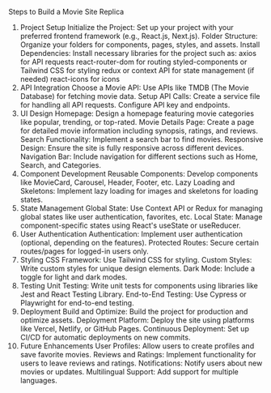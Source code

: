 Steps to Build a Movie Site Replica
1. Project Setup
Initialize the Project: Set up your project with your preferred frontend framework (e.g., React.js, Next.js).
Folder Structure: Organize your folders for components, pages, styles, and assets.
Install Dependencies: Install necessary libraries for the project such as:
axios for API requests
react-router-dom for routing
styled-components or Tailwind CSS for styling
redux or context API for state management (if needed)
react-icons for icons
2. API Integration
Choose a Movie API: Use APIs like TMDB (The Movie Database) for fetching movie data.
Setup API Calls: Create a service file for handling all API requests. Configure API key and endpoints.
3. UI Design
Homepage: Design a homepage featuring movie categories like popular, trending, or top-rated.
Movie Details Page: Create a page for detailed movie information including synopsis, ratings, and reviews.
Search Functionality: Implement a search bar to find movies.
Responsive Design: Ensure the site is fully responsive across different devices.
Navigation Bar: Include navigation for different sections such as Home, Search, and Categories.
4. Component Development
Reusable Components: Develop components like MovieCard, Carousel, Header, Footer, etc.
Lazy Loading and Skeletons: Implement lazy loading for images and skeletons for loading states.
5. State Management
Global State: Use Context API or Redux for managing global states like user authentication, favorites, etc.
Local State: Manage component-specific states using React's useState or useReducer.
6. User Authentication
Authentication: Implement user authentication (optional, depending on the features).
Protected Routes: Secure certain routes/pages for logged-in users only.
7. Styling
CSS Framework: Use Tailwind CSS for styling.
Custom Styles: Write custom styles for unique design elements.
Dark Mode: Include a toggle for light and dark modes.
8. Testing
Unit Testing: Write unit tests for components using libraries like Jest and React Testing Library.
End-to-End Testing: Use Cypress or Playwright for end-to-end testing.
9. Deployment
Build and Optimize: Build the project for production and optimize assets.
Deployment Platform: Deploy the site using platforms like Vercel, Netlify, or GitHub Pages.
Continuous Deployment: Set up CI/CD for automatic deployments on new commits.
10. Future Enhancements
User Profiles: Allow users to create profiles and save favorite movies.
Reviews and Ratings: Implement functionality for users to leave reviews and ratings.
Notifications: Notify users about new movies or updates.
Multilingual Support: Add support for multiple languages.
